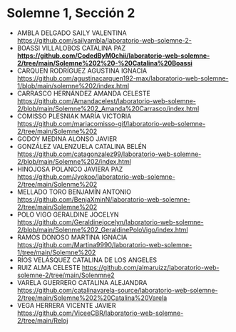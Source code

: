 # Solemne 1, Sección 2
* AMBLA DELGADO SAILY VALENTINA https://github.com/sailyambla/laboratorio-web-solemne-2-
* BOASSI VILLALOBOS CATALINA PAZ **https://github.com/CodedByM0chii/laboratorio-web-solemne-2/tree/main/Solemne%202%20-%20Catalina%20Boassi**
* CARQUEN RODRÍGUEZ AGUSTINA IGNACIA https://github.com/agustinacarquen192-max/laboratorio-web-solemne-1/blob/main/solemne%202/index.html
* CARRASCO HERNÁNDEZ AMANDA CELESTE https://github.com/Amandacelest/laboratorio-web-solemne-2/blob/main/Solemne%202_Amanda%20Carrasco/index.html
* COMISSO PLESNIAK MARÍA VICTORIA https://github.com/mariacomisso-gif/laboratorio-web-solemne-2/tree/main/Solemne%202
* GODOY MEDINA ALONSO JAVIER
* GONZÁLEZ VALENZUELA CATALINA BELÉN https://github.com/catagonzalez99/laboratorio-web-solemne-2/blob/main/Solemne%202/index.html
* HINOJOSA POLANCO JAVIERA PAZ  https://github.com/Jyokoo/laboratorio-web-solemne-2/tree/main/Solenme%202
* MELLADO TORO BENJAMÍN ANTONIO https://github.com/BenjaXminN/laboratorio-web-solemne-2/tree/main/Solemne%202
* POLO VIGO GERALDINE JOCELYN https://github.com/Geraldinejocelyn/laboratorio-web-solemne-2/blob/main/Solenme%202_GeraldinePoloVigo/index.html
* RAMOS DONOSO MARTINA IGNACIA https://github.com/Martina9990/laboratorio-web-solemne-1/tree/main/Solemne%202
* RÍOS VELÁSQUEZ CATALINA DE LOS ANGELES
* RUIZ ALMA CELESTE https://github.com/almaruizz/laboratorio-web-solemne-2/tree/main/Solenmne2
* VARELA GUERRERO CATALINA ALEJANDRA https://github.com/catalinavarela-source/laboratorio-web-solemne-2/tree/main/Solemne%202%20Catalina%20Varela
* VEGA HERRERA VICENTE JAVIER https://github.com/ViceeCBR/laboratorio-web-solemne-2/tree/main/Reloj